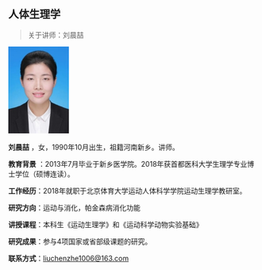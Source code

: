 ## 人体生理学

> 关于讲师：刘晨喆

![](https://github.com/lcjingdi/bj2020kf/blob/master/人体生理学/jszp.jpeg)

__刘晨喆__ ，女，1990年10月出生，祖籍河南新乡。讲师。

__教育背景__ ：2013年7月毕业于新乡医学院。2018年获首都医科大学生理学专业博士学位（硕博连读）。

__工作经历__：2018年就职于北京体育大学运动人体科学学院运动生理学教研室。

__研究方向__：运动与消化，帕金森病消化功能

__讲授课程__：本科生《运动生理学》和《运动科学动物实验基础》

__研究成果__：参与4项国家或省部级课题的研究。

__联系方式__：liuchenzhe1006@163.com



